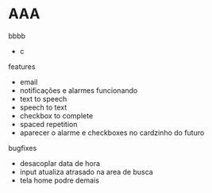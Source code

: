 # AAA

bbbb

- c

features

- email
- notificações e alarmes funcionando
- text to speech
- speech to text
- checkbox to complete
- spaced repetition
- aparecer o alarme e checkboxes no cardzinho do futuro

bugfixes

- desacoplar data de hora
- input atualiza atrasado na area de busca
- tela home podre demais